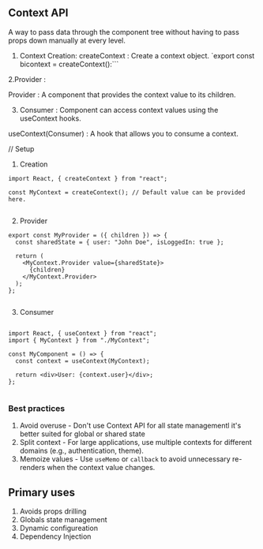 ## Context API


A way to pass data through the component tree without having to pass props down manually at every level.

1. Context Creation: 
createContext : Create a context object.
 `export const bicontext = createContext():```

2.Provider : 

Provider : A component that provides the context value to its children.

3. Consumer : Component can access context values using the useContext hooks.

useContext(Consumer) : A hook that allows you to consume a context.


// Setup

1. Creation
```
import React, { createContext } from "react";

const MyContext = createContext(); // Default value can be provided here.


```

2. Provider

```
export const MyProvider = ({ children }) => {
  const sharedState = { user: "John Doe", isLoggedIn: true };

  return (
    <MyContext.Provider value={sharedState}>
      {children}
    </MyContext.Provider>
  );
};


```

3. Consumer 

```

import React, { useContext } from "react";
import { MyContext } from "./MyContext";

const MyComponent = () => {
  const context = useContext(MyContext);

  return <div>User: {context.user}</div>;
};


```

### Best practices 
1. Avoid overuse -  Don't use Context API for all state managementl it's better suited for global or shared state
2. Split context - For large applications, use multiple contexts for different domains (e.g., authentication, theme).
3. Memoize values - Use `useMemo` or `callback` to avoid unnecessary re-renders when the context value changes.




## Primary uses 
1. Avoids props drilling
2. Globals state management
3. Dynamic configureation
4. Dependency Injection